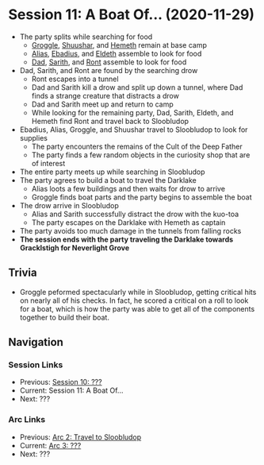 # Session 11: A Boat Of... (2020-11-29)
* The party splits while searching for food
    * [Groggle](../../characters/pcs/groggle.md), [Shuushar](../../characters/party/shuushar.md), and [Hemeth](../../characters/party/hemeth.md) remain at base camp
    * [Alias](../../characters/pcs/alias.md), [Ebadius](../../characters/party/ebadius.md), and [Eldeth](../../characters/party/eldeth.md) assemble to look for food
    * [Dad](../../characters/pcs/dad.md), [Sarith](../../characters/party/sarith.md), and [Ront](../../characters/party/ront.md) assemble to look for food
* Dad, Sarith, and Ront are found by the searching drow
    * Ront escapes into a tunnel
    * Dad and Sarith kill a drow and split up down a tunnel, where Dad finds a strange creature that distracts a drow
    * Dad and Sarith meet up and return to camp
    * While looking for the remaining party, Dad, Sarith, Eldeth, and Hemeth find Ront and travel back to Sloobludop
* Ebadius, Alias, Groggle, and Shuushar travel to Sloobludop to look for supplies
    * The party encounters the remains of the Cult of the Deep Father
    * The party finds a few random objects in the curiosity shop that are of interest
* The entire party meets up while searching in Sloobludop
* The party agrees to build a boat to travel the Darklake
    * Alias loots a few buildings and then waits for drow to arrive
    * Groggle finds boat parts and the party begins to assemble the boat
* The drow arrive in Sloobludop
    * Alias and Sarith successfully distract the drow with the kuo-toa
    * The party escapes on the Darklake with Hemeth as captain
* The party avoids too much damage in the tunnels from falling rocks
* **The session ends with the party traveling the Darklake towards Gracklstigh for Neverlight Grove**

## Trivia
* Groggle peformed spectacularly while in Sloobludop, getting critical hits on nearly all of his checks. In fact, he scored a critical on a roll to look for a boat, which is how the party was able to get all of the components together to build their boat.

## Navigation
### Session Links
* Previous: [Session 10: ???](../arc02/session10-2020-11-08.md)
* Current: Session 11: A Boat Of...
* Next: ???

### Arc Links
* Previous: [Arc 2: Travel to Sloobludop](../arc02/info.md)
* Current: [Arc 3: ???](info.md)
* Next: ??? 

